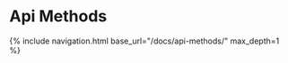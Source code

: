 # Api Methods

<nav class="cards">
{% include navigation.html base_url="/docs/api-methods/" max_depth=1 %}
</nav>
